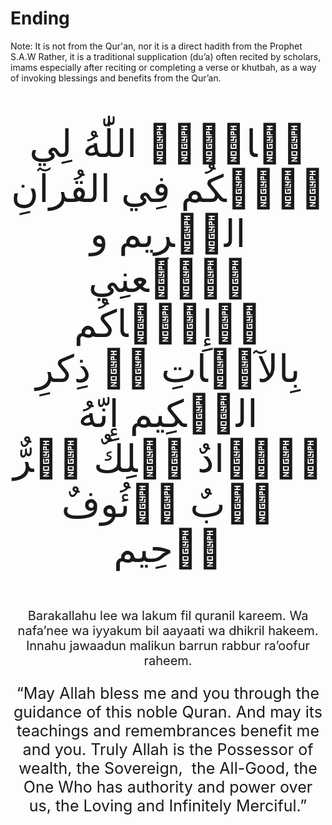# Ending

Note: It is not from the Qur'an, nor it is a direct hadith from the Prophet S.A.W
Rather, it is a traditional supplication (du’a) often recited by scholars, imams especially after reciting or 
completing a verse or khutbah, as a way of invoking blessings and benefits from the Qur’an.

<p style="font-size: 60px; font-weight: normal; text-align: center;">
بٙارٙكٙ اللّٰهُ لِي وٙلٙكُم فِي القُرآنِ الكٙرِيم و نٙفٙعنِي وٙإِيّٙاكُم بِالآيٙاتِ وٙ ذِكرِ الحٙكِيم إِنّهُ جٙوٙادٌ مٙلِكٌ بٙرٌّ رٙبٌ رٙئُوفٌ رٙحِيم
</p>
<p style="font-size: 20px; font-weight: normal; text-align: center;">
Barakallahu lee wa lakum fil quranil kareem. 
Wa nafa’nee wa iyyakum bil aayaati wa dhikril hakeem. Innahu jawaadun malikun barrun rabbur ra’oofur raheem.</p>

<p style="font-size: 25px; font-weight: normal; text-align: center;">
“May Allah bless me and you through the guidance of this noble Quran. And may its teachings and remembrances benefit me 
and you. Truly Allah is the Possessor of wealth, the Sovereign,  the All-Good, the One Who has authority and power 
over us, the Loving and Infinitely Merciful.”
</p>